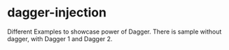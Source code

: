 # dagger-injection
Different Examples to showcase power of Dagger. There is sample without dagger, with Dagger 1 and Dagger 2.
